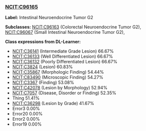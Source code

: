 
### [NCIT:C96165](http://purl.obolibrary.org/obo/NCIT_C96165)
**Label:** Intestinal Neuroendocrine Tumor G2

**Subclasses:** [NCIT:C96163](http://purl.obolibrary.org/obo/NCIT_C96163) (Colorectal Neuroendocrine Tumor G2), [NCIT:C96067](http://purl.obolibrary.org/obo/NCIT_C96067) (Small Intestinal Neuroendocrine Tumor G2), 

**Class expressions from DL-Learner:**

- [NCIT:C36141](http://purl.obolibrary.org/obo/NCIT_C36141) (Intermediate Grade Lesion) 66.67%
- [NCIT:C36133](http://purl.obolibrary.org/obo/NCIT_C36133) (Well Differentiated Lesion) 66.67%
- [NCIT:C36132](http://purl.obolibrary.org/obo/NCIT_C36132) (Poorly Differentiated Lesion) 66.67%
- [NCIT:C3824](http://purl.obolibrary.org/obo/NCIT_C3824) (Lesion) 60.83%
- [NCIT:C35867](http://purl.obolibrary.org/obo/NCIT_C35867) (Morphologic Finding) 54.44%
- [NCIT:C83490](http://purl.obolibrary.org/obo/NCIT_C83490) (Microscopic Finding) 54.27%
- [NCIT:C3367](http://purl.obolibrary.org/obo/NCIT_C3367) (Finding) 53.08%
- [NCIT:C42078](http://purl.obolibrary.org/obo/NCIT_C42078) (Lesion by Morphology) 52.94%
- [NCIT:C7057](http://purl.obolibrary.org/obo/NCIT_C7057) (Disease, Disorder or Finding) 52.35%
- Thing 51.41%
- [NCIT:C36298](http://purl.obolibrary.org/obo/NCIT_C36298) (Lesion by Grade) 41.67%
- Error3 0.00%
- Error20 0.00%
- Error2 0.00%
- Error19 0.00%


